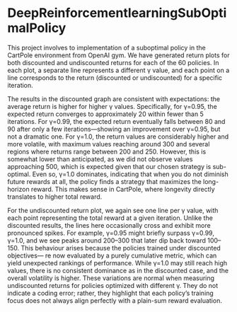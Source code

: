 # DeepReinforcementlearningSubOptimalPolicy
This project involves to implementation of a suboptimal policy in the CartPole environment from OpenAI gym.
We have generated return plots for both discounted and undiscounted returns for each of the 60 policies. In each plot, a separate line represents a different γ value, and each point on a line corresponds to the return (discounted or undiscounted) for a specific iteration.

The results in the discounted graph are consistent with expectations: the average return is higher for higher γ values. Specifically, for γ=0.95, the expected return converges to approximately 20 within fewer than 5 iterations. For γ=0.99, the expected return eventually falls between 80 and 90 after only a few iterations—showing an improvement over γ=0.95, but not a dramatic one. For γ=1.0, the return values are considerably higher and more volatile, with maximum values reaching around 300 and several regions where returns range between 200 and 250. However, this is somewhat lower than anticipated, as we did not observe values approaching 500, which is expected given that our chosen strategy is sub-optimal. Even so, γ=1.0 dominates, indicating that when you do not diminish future rewards at all, the policy finds a strategy that maximizes the long-horizon reward. This makes sense in CartPole, where longevity directly translates to higher total reward.

For the undiscounted return plot, we again see one line per γ value, with each point representing the total reward at a given iteration. Unlike the discounted results, the lines here occasionally cross and exhibit more pronounced spikes. For example, γ=0.95 might briefly surpass γ=0.99, γ=1.0, and we see peaks around 200–300 that later dip back toward 100–150. This behaviour arises because the policies trained under discounted objectives— re now evaluated by a purely cumulative metric, which can yield unexpected rankings of performance. While γ=1.0 may still reach high values, there is no consistent dominance as in the discounted case, and the overall volatility is higher. These variations are normal when measuring undiscounted returns for policies optimized with different 
γ. They do not indicate a coding error; rather, they highlight that each policy’s training focus does not always align perfectly with a plain-sum reward evaluation.




